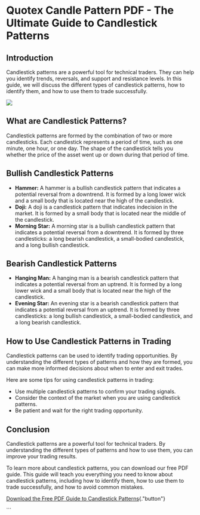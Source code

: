 # Quotex Candle Pattern PDF - The Ultimate Guide to Candlestick Patterns

## Introduction

Candlestick patterns are a powerful tool for technical traders. They can
help you identify trends, reversals, and support and resistance levels.
In this guide, we will discuss the different types of candlestick
patterns, how to identify them, and how to use them to trade
successfully.

[![](https://static.quotex.io/files/4_en/300_250.jpg)](https://traff.sbs/brokerqxlid)

## What are Candlestick Patterns?

Candlestick patterns are formed by the combination of two or more
candlesticks. Each candlestick represents a period of time, such as one
minute, one hour, or one day. The shape of the candlestick tells you
whether the price of the asset went up or down during that period of
time.

## Bullish Candlestick Patterns

-   **Hammer:** A hammer is a bullish candlestick pattern that indicates
    a potential reversal from a downtrend. It is formed by a long lower
    wick and a small body that is located near the high of the
    candlestick.
-   **Doji:** A doji is a candlestick pattern that indicates indecision
    in the market. It is formed by a small body that is located near the
    middle of the candlestick.
-   **Morning Star:** A morning star is a bullish candlestick pattern
    that indicates a potential reversal from a downtrend. It is formed
    by three candlesticks: a long bearish candlestick, a small-bodied
    candlestick, and a long bullish candlestick.

## Bearish Candlestick Patterns

-   **Hanging Man:** A hanging man is a bearish candlestick pattern that
    indicates a potential reversal from an uptrend. It is formed by a
    long lower wick and a small body that is located near the high of
    the candlestick.
-   **Evening Star:** An evening star is a bearish candlestick pattern
    that indicates a potential reversal from an uptrend. It is formed by
    three candlesticks: a long bullish candlestick, a small-bodied
    candlestick, and a long bearish candlestick.

## How to Use Candlestick Patterns in Trading

Candlestick patterns can be used to identify trading opportunities. By
understanding the different types of patterns and how they are formed,
you can make more informed decisions about when to enter and exit
trades.

Here are some tips for using candlestick patterns in trading:

-   Use multiple candlestick patterns to confirm your trading signals.
-   Consider the context of the market when you are using candlestick
    patterns.
-   Be patient and wait for the right trading opportunity.

## Conclusion

Candlestick patterns are a powerful tool for technical traders. By
understanding the different types of patterns and how to use them, you
can improve your trading results.

To learn more about candlestick patterns, you can download our free PDF
guide. This guide will teach you everything you need to know about
candlestick patterns, including how to identify them, how to use them to
trade successfully, and how to avoid common mistakes.

[Download the Free PDF Guide to Candlestick
Patterns](\%22https://traff.sbs/brokerqxlid\%22){."button"}

\`\`\`

